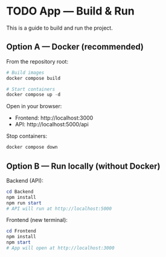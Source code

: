 # TODO App — Build & Run

This is a guide to build and run the project.

## Option A — Docker (recommended)

From the repository root:

```powershell
# Build images
docker compose build

# Start containers
docker compose up -d
```

Open in your browser:

- Frontend: http://localhost:3000
- API: http://localhost:5000/api

Stop containers:

```powershell
docker compose down
```

## Option B — Run locally (without Docker)

Backend (API):

```powershell
cd Backend
npm install
npm run start
# API will run at http://localhost:5000
```

Frontend (new terminal):

```powershell
cd Frontend
npm install
npm start
# App will open at http://localhost:3000
```

